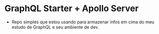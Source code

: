 # GraphQL Starter + Apollo Server

- Repo simples que estou usando para armazenar infos em cima do meu estudo de GraphQL e seu ambiente de dev.